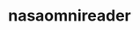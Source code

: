 ---
layout: default
description: The package automatically downloads data from the NASA OMNIWeb website
poc: Liam Kilcommons
relationship_description: Provides programmatic access to NASA OMNIWeb
relationships:
- omniweb
relationships_to_other_tools: Provides programmatic access to NASA OMNIWeb
shortname: nasaomnireader
timestamp: Mon, 14 Feb 2022 17:47:06 GMT
title: nasaomnireader
uuid: cd392bf5-fb37-4bf4-8dab-1ef38e176f2d
website_link: https://github.com/lkilcommons/nasaomnireader)
---